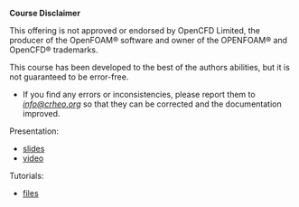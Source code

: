 **Course Disclaimer**

This offering is not approved or endorsed by OpenCFD Limited, the producer of the OpenFOAM® software and owner of the OPENFOAM® and OpenCFD® trademarks.


This course has been developed to the best of the authors abilities, but it is not guaranteed to be error-free. 
* If you find any errors or inconsistencies, please report them to *info@crheo.org* so that they can be corrected and the documentation improved.



Presentation:
  * [slides](http://193.136.11.66:8888/index.php/s/3rfdc9bdbFKBMYc) 
  * [video](https://www.youtube.com/watch?v=HwSt-3e0bUQ)

Tutorials:
  * [files](http://193.136.11.66:8888/index.php/s/7f5HwseLGS3rXSJ)
